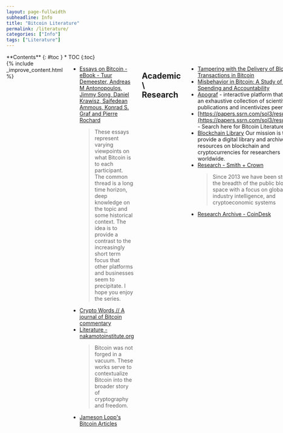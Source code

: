 ```yaml
---
layout: page-fullwidth
subheadline: Info
title: "Bitcoin Literature"
permalink: /literature/
categories: ["Info"]
tags: ["Literature"]
---
```



<div class="row">
<div class="medium-3 medium-push-9 columns" markdown="1">
<div class="panel radius" markdown="1">
**Contents**
{: #toc }
*  TOC
{:toc}
</div>
</div><!-- /.medium-4.columns -->



<div class="medium-9 medium-pull-3 columns" markdown="1">
{% include _improve_content.html %}



* [Essays on Bitcoin - eBook - Tuur Demeester, Andreas M Antonopoulos, Jimmy Song, Daniel Krawisz, Saifedean Ammous, Konrad S. Graf and Pierre Rochard](https://www.essaysonbitcoin.com/uploads/3/4/9/6/3496353/essaysonbitcoinv7.pdf)
  >These essays represent varying viewpoints on what Bitcoin is to each participant. The common thread is a long time horizon, deep knowledge on the topic and some historical context. The idea is to provide a contrast to the increasingly short term focus that other platforms and businesses seem to precipitate. I hope you enjoy the series.
* [Crypto Words // A journal of Bitcoin commentary](https://cryptowords.github.io/)
* [Literature - nakamotoinstitute.org](https://nakamotoinstitute.org/literature/) 
  > Bitcoin was not forged in a vacuum. These works serve to contextualize Bitcoin into the broader story of cryptography and freedom.
* [Jameson Lopp's Bitcoin Articles](https://www.lopp.net/articles.html)

## Academic \ Research

* [Tampering with the Delivery of Blocks and Transactions in Bitcoin](https://eprint.iacr.org/2015/578.pdf)
* [Misbehavior in Bitcoin: A Study of Double-Spending and Accountability](https://www.ethz.ch/content/dam/ethz/special-interest/infk/inst-infsec/system-security-group-dam/research/publications/pub2015/tissec15_karame.pdf)
* [Apograf](https://apograf.io/main) - interactive platform that houses an exhaustive collection of scientific publications and incentivizes peer review.
* [https://papers.ssrn.com/sol3/results.cfm](https://papers.ssrn.com/sol3/results.cfm) - Search here for Bitcoin Literature
* [Blockchain Library](https://blockchainlibrary.org/)
Our mission is to provide a digital library and archive of resources on blockchain and cryptocurrencies for researchers worldwide.
* [Research - Smith + Crown](https://www.smithandcrown.com/research/)
  > Since 2013 we have been studying the breadth of the public blockchain space with a focus on global trends, industry intelligence, and cryptoeconomic systems
* [Research Archive - CoinDesk](https://www.coindesk.com/research)

## Technical


## Reports

* [Delphi Digital - THE STATE OF BITCOIN](https://www.delphidigital.io/bitcoin)
* [Delphi Digital - UTXO](https://www.delphidigital.io/utxo)
* [Research - Smith + Crown](https://www.smithandcrown.com/research/)
  > Since 2013 we have been studying the breadth of the public blockchain space with a focus on global trends, industry intelligence, and cryptoeconomic systems
* [Delphi Digital - BITCOIN OUTLOOK](https://www.delphidigital.io/btc)

## Papers

* [Payment mechanisms designed for the Internet](http://web.archive.org/web/19961130160745/http://ganges.cs.tcd.ie:80/mepeirce/Project/oninternet.html)
* [DIGITAL CASH AND MONETARY FREEDOM](http://citeseerx.ist.psu.edu/viewdoc/download?doi=10.1.1.135.4207&rep=rep1&type=pdf) - JON W. MATONIS '95 [[**ϟ**](http://oz.stern.nyu.edu/fall99/readings/digicash/)]
  >Much has been published recently about the awesome promises of electronic commerce and trade on the Internet if only a reliable, secure mechanism for value exchange could be developed. This paper describes the differences between mere encrypted credit card schemes and true digital cash, which presents a revolutionary opportunity to transform payments. The nine key elements of an electronic, digital cash are outlined and a tenth element is proposed which would embody digital cash with a non- political unit of value.
* [Digital Money: A divine gift or Satan's malicious tool?](https://web.archive.org/web/20020414173029/http://lglwww.epfl.ch/~jkienzle/old/Digital_Money/digital_money.html) 1996 paper, oft cited for early history of virtual currencies
* [NSA: HOW TO MAKE A MINT: THE CRYPTOGRAPHY OF ANONYMOUS ELECTRONIC CASH](http://groups.csail.mit.edu/mac/classes/6.805/articles/money/nsamint/nsamint.htm) 
  - Written in 1996, References two articles written by "Tatsuaki Okamoto" from 1991. [[**ϟ**](https://twitter.com/Thrillmex/status/1061583930724253697)] -  [Tatsuaki References](https://cryptographersworld.com/a.php?a=21)
* [1992 Cynthia Dwork and Moni Naor, "Pricing via Processing or Combatting Junk Mail"](http://www.hashcash.org/papers/pvp.pdf) 
* [1995 Markus Jakobsson, "Ripping coins for a fair exchange"](https://link.springer.com/content/pdf/10.1007%252F3-540-49264-X_18.pdf) 
* [Flood Control on the Information Ocean: Living With Anonymity, Digital Cash, and Distributed Databases - A. Michael Froomkin{*}](http://osaka.law.miami.edu/~froomkin/articles/oceanno.htm)
* [Cyberlaundering: Anonymous Digital Cash and Money Laundering](http://osaka.law.miami.edu/~froomkin/seminar/papers/bortner.htm) R. Mark Bortner
* [Sebastien Guillemot (@SebastienGllmt)](https://twitter.com/SebastienGllmt/status/1060744966618529793)
  > Wow this is awesome! Check out this slide deck about the Bitcoin Backbone Model. The math used in this paper is reused in a bunch of papers about crypto (including Cardano) so understanding this will help you understand all the other papers! [https://t.co/lUb3NVaOi4](https://t.co/lUb3NVaOi4)
* [Nick Szabo's Home Page](http://archive.is/H8UGk)
* [/~bryan/papers2/bitcoin](http://diyhpl.us/~bryan/papers2/bitcoin/)
* [Bitcoin's Academic Pedigree - ACM Queue](https://queue.acm.org/detail.cfm?id=3136559)
The concept of cryptocurrencies is built from forgotten ideas in research literature.: We
* [A Bitcoin Standard: Lessons from the Gold Standard](https://www.bankofcanada.ca/wp-content/uploads/2015/12/bitcoin-standard-lessons.pdf) - Warren E. Weber - October 2015
  > This paper imagines a world in which countries are on the bitcoin standard, mon-etary system in which all media of exchange are or are backed by the cryptocurrencybitcoin. It examines the lessons from the “Classical Gold Standard” period, 1880-1914,for the bitcoin standard. The paper describes the “rules of the game” that countrieson the gold standard were supposed to follow. It shows how gold points permittedcountries to follow interest rate policies, and it argues that monetary authorities couldact as lenders of last resort because of their ability to issue fiduciary currencies. Itfinds that under the gold standard price levels tended to move together and there waslittle inflation over the period studied. It also finds that exchange rates were relativelystable and that there was good real output growth. The paper argues that becausevirtually no transactions costs for international transactions, countries could not followinterest rate policies under the bitcoin standard, although they would still have limitedability to act as lenders of last resort. Based on this experience during the ClassicalGold Standard period, the paper conjectures that there would be mild deflation, lownominal interest rates, fixed exchange rates, and good output growth under the bitcoinstandard.
* [Okamoto Beats Schnorr: On the Provable Security of Multi-Signatures](https://m.apograf.io/articles/13486)


### Iterative Capital Thesis

[What's Really Driving the Cryptocurrency Phenomenon? -The Iterative Capital Thesis](https://iterative.capital/thesis/)

* [Cryptoconomy Podcast](https://anchor.fm/thecryptoconomy/episodes/Whats-Really-Driving-the-Cryptocurrency-Phenomenon----The-Iterative-Capital-Thesis-e2u7qq) -Complete
  * CryptoQuikRead_186 - [The Cryptocurrency Phenomenon [Part 1]](https://anchor.fm/thecryptoconomy/episodes/CryptoQuikRead_186---The-Cryptocurrency-Phenomenon-Part-1-e2ndoh)
  * CryptoQuikRead_187 - [The Cryptocurrency Phenomenon [Part 2]](https://anchor.fm/thecryptoconomy/episodes/CryptoQuikRead_187---The-Cryptocurrency-Phenomenon-Part-2-e2ndoe)
  * CryptoQuikRead_188 - [The Cryptocurrency Phenomenon [Part 3]](https://anchor.fm/thecryptoconomy/episodes/CryptoQuikRead_188---The-Cryptocurrency-Phenomenon-Part-3-e2ndod)
  * CryptoQuikRead_189 - [The Cryptocurrency Phenomenon [Part 4]](https://anchor.fm/thecryptoconomy/episodes/CryptoQuikRead_189---The-Cryptocurrency-Phenomenon-Part-4-e2ndoc)
  * CryptoQuikRead_190 - [The Cryptocurrency Phenomenon [Part 5]](https://anchor.fm/thecryptoconomy/episodes/CryptoQuikRead_190---The-Cryptocurrency-Phenomenon-Part-5-e2ndoa)
  * CryptoQuikRead_191 - [The Cryptocurrency Phenomenon [Part 6]](https://anchor.fm/thecryptoconomy/episodes/CryptoQuikRead_191---The-Cryptocurrency-Phenomenon-Part-6-e2ndo8)
  * CryptoQuikRead_192 - [The Cryptocurrency Phenomenon [Part 7]](https://anchor.fm/thecryptoconomy/episodes/CryptoQuikRead_192---The-Cryptocurrency-Phenomenon-Part-7-e2ndo9)
  * CryptoQuikRead_193 - [The Cryptocurrency Phenomenon [Part 8]](https://anchor.fm/thecryptoconomy/episodes/CryptoQuikRead_193---The-Cryptocurrency-Phenomenon-Part-8-e2ndo5)
  * CryptoQuikRead_194 - [The Cryptocurrency Phenomenon [Part 9]](https://anchor.fm/thecryptoconomy/episodes/CryptoQuikRead_194---The-Cryptocurrency-Phenomenon-Part-9-e2ndo4)


## Books

I'm skeptical about most of them, each book has it's pros and cons, while everyone has different filters for skepticism :shrug: Easier to quote, verify, and critique information that's freely available online.

* [The Sovereign Individual: Mastering the Transition to the Information Age](https://www.amazon.com/Sovereign-Individual-Mastering-Transition-Information/dp/0684832720)) (pre-Bitcoin) 
* [The Book Of Satoshi: The Collected Writings of Bitcoin Creator Satoshi Nakamoto 1st Edition](https://www.amazon.com/Book-Satoshi-Collected-Writings-Nakamoto/dp/0996061312) 
* [Mastering Bitcoin 2nd Edition - Programming the Open Blockchain](https://bitcoinbook.info) - [github](https://github.com/aantonop/bitcoinbook) 
* [Digital Gold: Bitcoin and the Inside Story of the Misfits and Millionaires Trying to Reinvent Money](https://www.harpercollins.com/9780062572066/digital-gold/)
  > "Bitcoin, the landmark digital money and financial technology, has spawned a global social movement with utopian ambitions. The notion of a new currency, maintained by the computers of users around the world, has been the butt of many jokes, but that has not stopped it from growing into a technology worth billions of dollars, supported by the hordes of followers who have come to view it as the most important new idea since the creation of the Internet."
* [The Bitcoin Standard: The Decentralized Alternative to Central Banking](https://www.wiley.com/en-us/The+Bitcoin+Standard%3A+The+Decentralized+Alternative+to+Central+Banking-p-9781119473862) 
  > When a pseudonymous programmer introduced a new electronic cash system thats fully peer-to-peer, with no trusted third party to a small online mailing list in 2008, very few paid attention. Ten years later, and against all odds, this upstart autonomous decentralized software ...
* [Cryptoconomy Bitcoin Survivor’s Book List](https://cryptoconomy.life/bitcoin-survivors-book-list/)
* [BlockchainBooks](https://blockchainbooks.github.io) - [github](https://github.com/BlockchainBooks/blockchainbooks.github.io)
* [BlockchainDevs/CryptocurrencyAwesome#bitcoin](https://github.com/BlockchainDevs/CryptocurrencyAwesome#bitcoin)
* [Inventing-Bitcoin-Print.pdf (2.81 MB)](https://cp0x.com/applications/core/interface/file/attachment.php?id=80) - talks about what kind of physical, mathematical, cryptographic knowledge, game theory, programming, and economics were needed to invent Bitcoin. A great addition to Antonopoulos’s Mastering Bitcoin.
* [Digital Gold: The Untold Story of Bitcoin](https://www.amazon.com/Digital-Gold-Bitcoin-Millionaires-Reinvent/dp/0062362496/ref=pd_sim_14_1?_encoding=UTF8&pd_rd_i=0062362496&pd_rd_r=D7KMJCP493PPH9ADVPCR&pd_rd_w=g5Hrb&pd_rd_wg=KsfK5&psc=1&refRID=D7KMJCP493PPH9ADVPCR) -  Nathaniel Popper
* [Mastering Bitcoin: Unlocking Digital Cryptocurrencies](https://www.amazon.com/Mastering-Bitcoin-Unlocking-Digital-Cryptocurrencies/dp/1449374042/ref=sr_1_1?ie=UTF8&qid=1476978890&sr=8-1&keywords=Mastering+Bitcoin%3A+Unlocking+Digital+Cryptocurrencies) Andreas M.  Antonopoulos
* [Grokking Bitcoin](https://www.manning.com/books/grokking-bitcoin) - Kalle Rosenbaum
* [Programming Bitcoin](https://programmingbitcoin.com) - Jimmy Song
* [The Internet of Money - Andreas M Antonopoulos](https://www.amazon.com/Internet-Money-Andreas-M-Antonopoulos/dp/1537000454/)
* [Bitcoin for the Befuddled](https://www.amazon.com/Bitcoin-Befuddled-Conrad-Barski/dp/1593275730/) - Conrad Barski and Chris Wilmer
* [The Bitcoin Bible](https://www.amazon.com/Bitcoin-Bible-Gold-Benjamin-Guttmann/dp/3732296962/) - Benjamin Guttmann
* [Bitcoin and The Future of Money](https://www.amazon.com/Bitcoin-Future-Money-Jose-Pagliery/dp/1629370363/) - Jose Pagliery
* [The Anatomy of a Money-Like Informational Commodity: A study of Bitcoin](https://www.amazon.com/Anatomy-Money-like-Informational-Commodity-Bitcoin-ebook/dp/B00MEAO7XK/) - Tim Swanson
* [The Truth Machine: The Blockchain and the Future of Everything](https://dci.mit.edu/research/the-truth-machine-blockchain) - [Tim Swanson's Review](https://www.ofnumbers.com/2018/12/03/book-review-the-truth-machine/) - 
  > Casey and Vigna expose the challenge of replacing trusted (and not-so-trusted) institutions on which we’ve relied for centuries with a radical model that bypasses them. The Truth Machine reveals the empowerment possible when self-interested middlemen give way to the transparency of the blockchain, while highlighting the job losses, assertion of special interests, and threat to social cohesion that will accompany this shift. With the same balanced perspective they brought to The Age of Cryptocurrency, Casey and Vigna show why we all must care about the path that blockchain technology takes―moving humanity forward, not backward.
* [Blockchain Revolution: Alex Tapscott Don Tapscott, Jeff Cummings](https://www.amazon.com/Blockchain-Revolution-Technology-Cryptocurrencies-Changing/dp/151135769X)

[B is for Bitcoin - Book](https://www.bisforbitcoinbook.com/)

[![B is for Bitcoin - Book](http://static1.squarespace.com/static/5b69e41ff407b4e1862d3cdc/t/5b87e54dc2241beb3123306b/1535632727785/final-01.png?format=1000w)](https://www.bisforbitcoinbook.com/)

* [Pierre Rochard (@pierre_rochard)](https://twitter.com/pierre_rochard/status/1030505188711444480?s=19)
  > @rweisbein @saifedean My biased opinion re: books 1. The Bitcoin Standard 2. Mastering Bitcoin 3. Sovereign Individual
* [Yorick de Mombynes (@ydemombynes)](https://twitter.com/ydemombynes/status/985560599248756736)
  > Here are my favorite quotes from [the Bitcoin Standard] this amazing book. #THREAD
* [Misir Mahmudov (@misir_mahmudov)](https://twitter.com/misir_mahmudov/status/1037067407288926208)
  > Mandatory Bitcoin reading: - "The Bitcoin Standard" by @saifedean - "The Sovereign Individual" by James Dale Davidson - "Mastering Bitcoin" by @aantonop - "What Has Government Done to Our Money?" by Murray Rothbard - "The Ethics of Money Production" by Jörg Guido Hülsma...
* [Ari Paul (@AriDavidPaul)](https://twitter.com/AriDavidPaul/status/1041238664934813696)
  > I have to tip my hat to the cyberpunk sci-fi writers like Neil Stephenson. They nailed the world we're rapidly heading towards before the internet was really a thing. [https://t.co/k8JWtmE2XZ](https://t.co/k8JWtmE2XZ)
* [The Death of the Gods](https://books.google.com/books/about/The_Death_of_the_Gods.html?id=3RxADwAAQBAJ)
* [cappa (@bitconsultLLC)](https://twitter.com/bitconsultLLC/status/1047574091992129537)
  > in those 10 months, ive read 25 "bitcoin related" books. I use that term loosely (or maybe not). These books cover economics, technology, liberty, anthropology, information theory, bitcoin, sci-fi, comp sci, psychedelics, entrepreneurship, consciousness, systems engineering
* [Vinay Gupta (@leashless)](https://twitter.com/leashless/status/1066892843548069889)
  > Read this. It was written in 1975. [https://t.co/MFa48Y0jtk](https://t.co/MFa48Y0jtk) It's basically the secret key to most of the really heavy thinking in tech futurism; in particular, it's almost certainly where Julian Assange got the idea from Wikileaks from. Full of vision of the most penetratin...
* [Ten Great Books on Bitcoin - NewsBTC](https://www.newsbtc.com/bitcoin-book/)
  > In the list bellow you will find ten of the most interesting bitcoin book ever written.
* [https://antonopoulos.com/books/](https://antonopoulos.com/books/)


### *from: [Xel/Blockchain-stuff](https://github.com/Xel/Blockchain-stuff)*

These aren't exactly recommendations, as much as left here for me to sort through later.

* [Bitcoin : A Complete Beginner's Guide - Master The Game](https://www.amazon.com/Bitcoin-Complete-Beginners-Guide-Master-ebook/dp/B01JU6KD9C/) - Luke Sutton
* [Bitcoin Basics](https://www.amazon.com/Bitcoin-Basics-Creating-Investing-Bitcoins/dp/1508478945/) - Benjamin Tideas
* [Bitcoin Decoded: Bitcoin Beginner's Guide to Mining and the Strategies to Make Money with Cryptocurrencies](https://www.amazon.com/Bitcoin-Decoded-Beginners-Strategies-Cryptocurrencies/dp/061595524X/) -  Brett Combs,Tom Mitsoff
* [Bitcoin and Cryptocurrency Technologies: A Comprehensive Introduction](https://www.amazon.com/Bitcoin-Cryptocurrency-Technologies-Comprehensive-Introduction/dp/0691171696/)
* [Bitcoin: Mastering Bitcoin & Cyptocurrency for Beginners](https://www.amazon.com/Bitcoin-Mastering-Cyptocurrency-Reinventing-Currencies/dp/153342733X/) - Tim Harris
* [The Age of Cryptocurrency: How Bitcoin and Digital Money are challenging the Global Economic Order](https://www.amazon.com/Age-Cryptocurrency-Bitcoin-Challenging-Economic/dp/1250065631/) - Paul Vigna and Michael J. Casey
* [The Bitcoin Tutorial: Develop an intuitive understanding of the currency and blockchain technology](https://www.amazon.com/Bitcoin-Tutorial-understanding-blockchain-technology-ebook/dp/B01EP9SVE8/) - Bruce Kleinman
* [Understanding Bitcoin: Cryptography, Engineering and Economics](https://www.amazon.com/Understanding-Bitcoin-Cryptography-Engineering-Economics/dp/1119019168/) - Pedro Franco
* [Virtual Billions: The Genius, the Drug Lord, and the Ivy League Twins behind the Rise of Bitcoin](https://www.amazon.com/Virtual-Billions-Genius-League-Bitcoin/dp/163388144X/) - Eric Geissinger
* [Wildcat Currency](https://www.amazon.com/Wildcat-Currency-Virtual-Revolution-Transforming/dp/0300186134/) - Edward Castronova


</div>
</div>